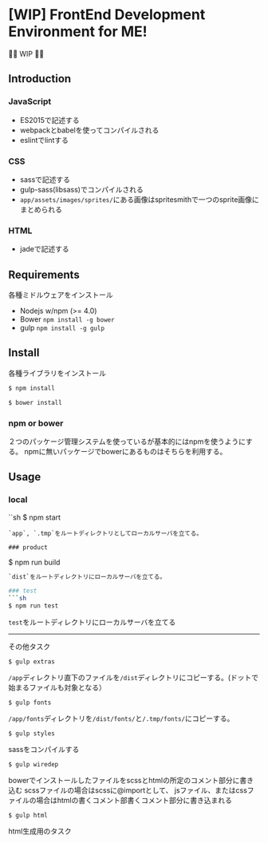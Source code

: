 # [WIP] FrontEnd Development Environment for ME!

🚧👷 WIP 👷🚧

## Introduction

### JavaScript
* ES2015で記述する
* webpackとbabelを使ってコンパイルされる
* eslintでlintする

### CSS
* sassで記述する
* gulp-sass(libsass)でコンパイルされる
* `app/assets/images/sprites/`にある画像はspritesmithで一つのsprite画像にまとめられる

### HTML
* jadeで記述する

## Requirements
各種ミドルウェアをインストール

* Nodejs w/npm (>= 4.0)
* Bower `npm install -g bower`
* gulp `npm install -g gulp`

## Install

各種ライブラリをインストール

```sh
$ npm install
```
```sh
$ bower install
```

### npm or bower
２つのパッケージ管理システムを使っているが基本的にはnpmを使うようにする。 npmに無いパッケージでbowerにあるものはそちらを利用する。

## Usage

### local
``sh
$ npm start
```
`app`, `.tmp`をルートディレクトリとしてローカルサーバを立てる。

### product
```
$ npm run build
```sh
`dist`をルートディレクトリにローカルサーバを立てる。

### test
```sh
$ npm run test
```
`test`をルートディレクトリにローカルサーバを立てる


---
その他タスク

```
$ gulp extras
```
`/app`ディレクトリ直下のファイルを`/dist`ディレクトリにコピーする。(ドットで始まるファイルも対象となる）

```
$ gulp fonts
```
`/app/fonts`ディレクトリを`/dist/fonts/`と`/.tmp/fonts/`にコピーする。



```
$ gulp styles
```
sassをコンパイルする

```
$ gulp wiredep
```
bowerでインストールしたファイルをscssとhtmlの所定のコメント部分に書き込む
scssファイルの場合はscssに@importとして、
jsファイル、またはcssファイルの場合はhtmlの書くコメント部書くコメント部分に書き込まれる

```
$ gulp html
```
html生成用のタスク
